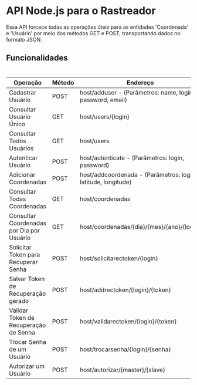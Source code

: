 # API Node.js para o Rastreador

Essa API forcece todas as operações úteis para as entidades 'Coordenada' e 'Usuário' por meio dos métodos GET e POST, transportando dados no formato JSON.

## Funcionalidades
#
| Operação | Método | Endereço |
| ------ | ------ | ------ |
| Cadastrar Usuário | POST | host/adduser - (Parâmetros: name, login, password, email) |
| Consultar Usuário Único | GET | host/users/{login} |
| Consultar Todos Usuários| GET | host/users |
| Autenticar Usuário | POST | host/autenticate - (Parâmetros: login, password)|
| Adicionar Coordenadas | POST | host/addcoordenada - (Parâmetros: login, latitude, longitude) |
| Consultar Todas Coordenadas | GET | host/coordenadas |
| Consultar Coordenadas por Dia por Usuário | GET | host/coordenadas/{dia}/{mes}/{ano}/{login} |
| Solicitar Token para Recuperar Senha | POST | host/solicitarectoken/{login} |
| Salvar Token de Recuperação gerado | POST | host/addrectoken/{login}/{token} |
| Validar Token de Recuperação de Senha | POST | host/validarectoken/{login}/{token} |
| Trocar Senha de um Usuário | POST | host/trocarsenha/{login}/{senha} 
| Autorizar um Usuário | POST | host/autorizar/{master}/{slave} |